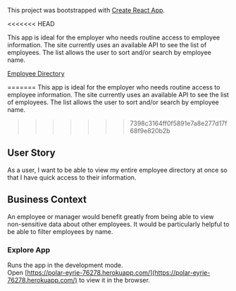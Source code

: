This project was bootstrapped with [Create React App](https://github.com/facebook/create-react-app).

<<<<<<< HEAD

This app is ideal for the employer who needs routine access to employee information.  The site currently uses an available API to see the list of employees.  The list allows the user to sort and/or search by employee name.  

[Employee Directory](public/EmployeeDirectoryDemo.gif)

=======
This app is ideal for the employer who needs routine access to employee information.  The site currently uses an available API to see the list of employees.  The list allows the user to sort and/or search by employee name.  

>>>>>>> 7398c3164ff0f5891e7a8e277d17f68f9e820b2b
## User Story

As a user, I want to be able to view my entire employee directory at once so that I have quick access to their information.

## Business Context
An employee or manager would benefit greatly from being able to view non-sensitive data about other employees. It would be particularly helpful to be able to filter employees by name.

### Explore App

Runs the app in the development mode.<br />
Open [https://polar-eyrie-76278.herokuapp.com/](https://polar-eyrie-76278.herokuapp.com/) to view it in the browser.
